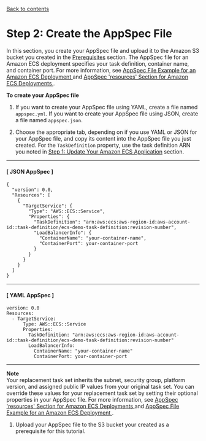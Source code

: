 [Back to contents](index.md)

# Step 2: Create the AppSpec File<a name="tutorial-ecs-create-appspec-file"></a>

 In this section, you create your AppSpec file and upload it to the Amazon S3 bucket you created in the [Prerequisites](tutorial-ecs-prereqs.md) section\. The AppSpec file for an Amazon ECS deployment specifies your task definition, container name, and container port\. For more information, see [ AppSpec File Example for an Amazon ECS Deployment ](reference-appspec-file-example.md#appspec-file-example-ecs) and [ AppSpec 'resources' Section for Amazon ECS Deployments ](reference-appspec-file-structure-resources.md#reference-appspec-file-structure-resources-ecs)\. 

**To create your AppSpec file**

1.  If you want to create your AppSpec file using YAML, create a file named `appspec.yml`\. If you want to create your AppSpec file using JSON, create a file named `appspec.json`\. 

1.  Choose the appropriate tab, depending on if you use YAML or JSON for your AppSpec file, and copy its content into the AppSpec file you just created\. For the `TaskDefinition` property, use the task definition ARN you noted in [ Step 1: Update Your Amazon ECS Application](tutorial-ecs-update-the-ecs-application.md) section\. 

------
#### [ JSON AppSpec ]

   ```
   {
     "version": 0.0,
     "Resources": [
       {
         "TargetService": {
           "Type": "AWS::ECS::Service",
           "Properties": {
             "TaskDefinition": "arn:aws:ecs:aws-region-id:aws-account-id::task-definition/ecs-demo-task-definition:revision-number",
             "LoadBalancerInfo": {
               "ContainerName": "your-container-name",
               "ContainerPort": your-container-port
             }
           }
         }
       }
     ]
   }
   ```

------
#### [ YAML AppSpec ]

   ```
   version: 0.0
   Resources:
     - TargetService:
         Type: AWS::ECS::Service
         Properties:
           TaskDefinition: "arn:aws:ecs:aws-region-id:aws-account-id::task-definition/ecs-demo-task-definition:revision-number"
           LoadBalancerInfo:
             ContainerName: "your-container-name"
             ContainerPort: your-container-port
   ```

------
**Note**  
 Your replacement task set inherits the subnet, security group, platform version, and assigned public IP values from your original task set\. You can override these values for your replacement task set by setting their optional properties in your AppSpec file\. For more information, see [ AppSpec 'resources' Section for Amazon ECS Deployments ](reference-appspec-file-structure-resources.md#reference-appspec-file-structure-resources-ecs) and [ AppSpec File Example for an Amazon ECS Deployment ](reference-appspec-file-example.md#appspec-file-example-ecs)\. 

1.  Upload your AppSpec file to the S3 bucket your created as a prerequisite for this tutorial\. 